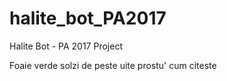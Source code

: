# halite_bot_PA2017
Halite Bot - PA 2017 Project


Foaie verde solzi de peste uite prostu' cum citeste
